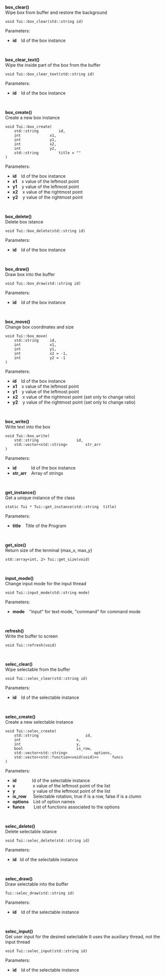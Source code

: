 **box_clear()**<br>
Wipe box from buffer and restore the background
```
void Tui::box_clear(std::string id)
```
Parameters:<br>
* **id** &ensp; Id of the box instance

<br>

**box_clear_text()**<br>
Wipe the inside part of the box from the buffer
```
void Tui::box_clear_text(std::string id)
```
Parameters:
* **id** &ensp; Id of the box instance

<br>

**box_create()**<br>
Create a new box instance
```
void Tui::box_create( 
	std::string  		id,
	int  			x1,
	int  			y1,
	int  			x2,
	int  			y2,
	std::string  		title = "" 
)
```
Parameters:
* **id** &ensp; Id of the box instance
* **x1** &ensp; x value of the leftmost point
* **y1** &ensp; y value of the leftmost point
* **x2** &ensp; x value of the rightmost point
* **y2** &ensp; y value of the rightmost point

<br>

**box_delete()**<br>
Delete box istance
```
void Tui::box_delete(std::string id)
```
Parameters:
* **id** &ensp; Id of the box instance

<br>

**box_draw()**<br>
Draw box into the buffer
```
void Tui::box_draw(std::string id) 	
```
Parameters:
* **id** &ensp;	Id of the box instance

<br>

**box_move()**<br>
Change box coordinates and size
```
void Tui::box_move(
	std::string		id,
	int  			x1,
	int  			y1,
	int  			x2 = -1,
	int  			y2 = -1 
)
```
Parameters:
* **id** &ensp; Id of the box instance
* **x1** &ensp; x value of the leftmost point
* **y1** &ensp; y value of the leftmost point
* **x2** &ensp; x value of the rightmost point (set only to change ratio)
* **y2** &ensp; y value of the rightmost point (set only to change ratio)

<br>

**box_write()**<br>
Write text into the box
```
void Tui::box_write(
	std::string  				id,
	std::vector<std::string>  		str_arr 
)
```
Parameters:
* **id** &emsp;&emsp;&ensp;&nbsp; Id of the box instance
* **str_arr** &ensp; Array of strings

<br>

**get_instance()**<br>
Get a unique instance of the class
```
static Tui * Tui::get_instance(std::string  title)
```
Parameters:
* **title** &ensp; Title of the Program

<br>

**get_size()**<br>
Return size of the terminal {max_x, max_y}
```
std::array<int, 2> Tui::get_size(void)
```
<br>

**input_mode()**<br>
Change input mode for the input thread
```
void Tui::input_mode(std::string mode)
```
Parameters:
* **mode** &ensp; "input" for text mode, "command" for command mode

<br>

**refresh()**<br>
Write the buffer to screen
```
void Tui::refresh(void)
```
<br>

**selec_clear()**<br>
Wipe selectable from the buffer
```
void Tui::selec_clear(std::string id)
```
Parameters:
* **id** &ensp; Id of the selectable instance

<br>

**selec_create()**<br>
Create a new selectable instance
```
void Tui::selec_create(
	std::string  					id,
	int  						x,
	int  						y,
	bool  						is_row,
	std::vector<std::string>  			options,
	std::vector<std::function<void(void)>>  	funcs 
)
```
Parameters:
* **id** &emsp;&emsp;&emsp; Id of the selectable instance
* **x** &emsp;&emsp;&emsp;&ensp; x value of the leftmost point of the list
* **y** &emsp;&emsp;&emsp;&ensp; y value of the leftmost point of the list
* **is_row** &emsp; Selectable rotation, true if is a row, false if is a clumn
* **options** &ensp; List of option names
* **funcs** &emsp;&ensp; List of functions associated to the options

<br>

**selec_delete()**<br>
Delete selectable istance
```
void Tui::selec_delete(std::string id)
```
Parameters:
* **id** &ensp;Id of the selectable instance

<br>

**selec_draw()**<br>
Draw selectable into the buffer
```
Tui::selec_draw(std::string id)
```
Parameters:
* **id** &ensp;	Id of the selectable instance

<br>

**selec_input()**<br>
Get user input for the desired selectable It uses the auxiliary thread, not the input thread
```
void Tui::selec_input(std::string id)
```
Parameters:
* **id** &ensp; Id of the selectable instance

